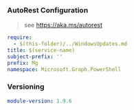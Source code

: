 ### AutoRest Configuration

> see https://aka.ms/autorest

``` yaml
require:
  - $(this-folder)/../WindowsUpdates.md
title: $(service-name)
subject-prefix: ''
prefix: Mg
namespace: Microsoft.Graph.PowerShell
```

### Versioning

``` yaml
module-version: 1.9.6
```
